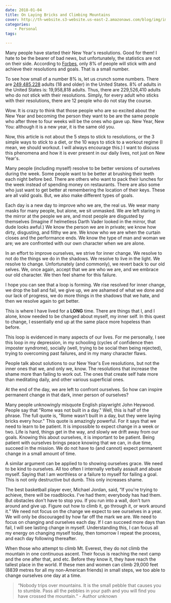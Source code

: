 ```yaml
---
date: 2018-01-04
title: On Laying Bricks and Climbing Mountains
cover: http://th-website.s3-website.us-east-2.amazonaws.com/blog/img/image-2018-01-04.jpg
categories:
    - Personal
tags:

---
```


Many people have started their New Year's resolutions. Good for them! I hate to be the bearer of bad news, but unfortunately, the statistics are not on their side. According to <a href="https://www.forbes.com/sites/dandiamond/2013/01/01/just-8-of-people-achieve-their-new-years-resolutions-heres-how-they-did-it/#3d4355d9596b">Forbes</a>, only 8% of people will stick with and achieve their resolutions and goals. That is a small number.

To see how small of a number 8% is, let us crunch some numbers. There are <a href="http://datacenter.kidscount.org/data/tables/99-total-population-by-child-and-adult">249,485,228</a> adults (18 and older) in the United States. 8% of adults in the United States is: 19,958,818 adults. Thus, there are 229,526,410 adults who do not stick with their resolutions. Simply, for every adult who sticks with their resolutions, there are 12 people who do not stay the course.

Wow. It is crazy to think that those people who are so excited about the New Year and becoming the person they want to be are the same people who after three to four weeks will be the ones who gave up. New Year, New You: although it is a new year, it is the same old you.

Now, this article is not about the 5 steps to stick to resolutions, or the 3 simple ways to stick to a diet, or the 10 ways to stick to a workout regime (I mean, we should workout. I will always encourage this.) I want to discuss this phenomena and how it is ever present in our daily lives, not just on New Year's.

Many people (including myself) resolve to be better versions of ourselves during the week. Some people want to be better at brushing their teeth each night before bed. There are others who want to pack their lunches for the week instead of spending money on restaurants. There are also some who just want to get better at remembering the location of their keys. These are all valid goals. But, we also make different types of goals.

Each day is a new day to improve who we are, the real us. We wear many masks for many people, but alone, we sit unmasked. We are left staring in the mirror at the people we are, and most people are disgusted by themselves (Imagine if helmetless Darth Vader looked in the mirror, that dude looks awful.) We know the person we are in private; we know how dirty, disgusting, and filthy we are. We know who we are when the curtain closes and the performance ends. We know the type of man and woman we are; we are confronted with our own character when we are alone.

In an effort to improve ourselves, we strive for inner change. We resolve to not do the things we do in the shadows. We resolve to live in the light. We resolve to change. Unfortunately (and commonly), we revert back to our old selves. We, once again, accept that we are who we are, and we embrace our old character. We then feel shame for this failure.

I hope you can see that a loop is forming. We rise resolved for inner change, we drop the ball and fail, we give up, we are ashamed of what we done and our lack of progress, we do more things in the shadows that we hate, and then we resolve again to get better.

This is where I have lived for a <strong>LONG</strong> time. There are things that I, and I alone, know needed to be changed about myself, my inner self. In this quest to change, I essentially end up at the same place more hopeless than before.

This loop is evidenced in many aspects of our lives. For me personally, I see this loop in my depression, in my schooling (cycles of confidence then imposter syndrome), socially (well, trying to be social then being rejected), trying to overcoming past failures, and in my many character flaws.

People talk about solutions to our New Year's Eve resolutions, but not the inner ones that we, and only we, know. The resolutions that increase the shame more than failing to work out. The ones that create self hate more than meditating daily, and other various superficial ones.

At the end of the day, we are left to confront ourselves. So how can inspire permanent change in that dark, inner person of ourselves?

Many people unknowingly misquote English playwright John Heywood. People say that "Rome was not built in a day." Well, this is half of the phrase. The full quote is, "Rome wasn’t built in a day, but they were laying bricks every hour." This quote is amazingly powerful. For it says that we need to learn to be patient. It is impossible to expect change in a week or two. Life is hard, things get in the way, and slowly we drift away from our goals. Knowing this about ourselves, it is important to be patient. Being patient with ourselves brings peace knowing that we can, in due time, succeed in the mission. We do not have to (and cannot) expect permanent change in a small amount of time.

A similar argument can be applied to to showing ourselves grace. We need to be kind to ourselves. All too often I internally verbally assault and abuse myself. Saying that I am worthless or a failure to myself for failing a goal. This  is not only destructive but dumb. This only increases shame.

The best basketball player ever, Michael Jordan, said, “If you're trying to achieve, there will be roadblocks. I've had them; everybody has had them. But obstacles don't have to stop you. If you run into a wall, don't turn around and give up. Figure out how to climb it, go through it, or work around it.” We need not focus on the change we expect to see ourselves in a year. We will only be discouraged by how far off the mark we are. We need to focus on changing and ourselves each day. If I can succeed more days than fail, I will see lasting change in myself. Understanding this, I can focus all my energy on changing myself today, then tomorrow I repeat the process, and each day following thereafter.

When those who attempt to climb Mt. Everest, they do not climb the mountain in one continuous ascent. Their focus is reaching the next camp and the one after that, and etc. Before they know it, they have reach the tallest place in the world. If these men and women can climb 29,000 feet (8839 metres for all my non-American friends) in small steps, we too able to change ourselves one day at a time.

<blockquote>
  “Nobody trips over mountains. It is the small pebble that causes you to stumble. Pass all the pebbles in your path and you will find you have crossed the mountain.” - Author unknown
</blockquote>